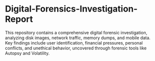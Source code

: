 # Digital-Forensics-Investigation-Report
This repository contains a comprehensive digital forensic investigation, analyzing disk images, network traffic, memory dumps, and mobile data. Key findings include user identification, financial pressures, personal conflicts, and unethical behavior, uncovered through forensic tools like Autopsy and Volatility.
